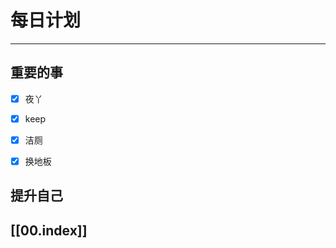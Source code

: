
# 每日计划
---
## 重要的事

- [x]    夜丫
- [x]   keep
- [x]  洁厕
- [x] 换地板



## 提升自己

  



## [[00.index]]










